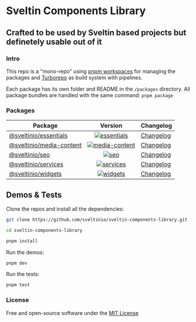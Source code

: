 # Sveltin Components Library

## Crafted to be used by Sveltin based projects but definetely usable out of it

### Intro

This repo is a "mono-repo" using [pnpm workspaces](https://pnpm.io/workspaces) for managing the packages and [Turborepo](https://turborepo.org/) as build system with pipelines.

Each package has its own folder and README in the `/packages` directory. All package bundles are handled with the same command: `pnpm package`

### Packages

| Package                                            |                                  Version                                   | Changelog                                     |
| -------------------------------------------------- | :------------------------------------------------------------------------: | --------------------------------------------- |
| [@sveltinio/essentials](packages/essentials)       |    [![essentials]](https://www.npmjs.com/package/@sveltinio/essentials)    | [Changelog](packages/essentials/CHANGELOG.md) |
| [@sveltinio/media-content](packages/media-content) | [![media-content]](https://www.npmjs.com/package/@sveltinio/media-content) | [Changelog](packages/media/CHANGELOG.md)      |
| [@sveltinio/seo](packages/seo)                     |           [![seo]](https://www.npmjs.com/package/@sveltinio/seo)           | [Changelog](packages/seo/CHANGELOG.md)        |
| [@sveltinio/services](packages/services)           |      [![services]](https://www.npmjs.com/package/@sveltinio/services)      | [Changelog](packages/services/CHANGELOG.md)   |
| [@sveltinio/widgets](packages/widgets)             |       [![widgets]](https://www.npmjs.com/package/@sveltinio/widgets)       | [Changelog](packages/widgets/CHANGELOG.md)    |

## Demos & Tests

Clone the repos and install all the dependencies:

```bash
git clone https://github.com/sveltinio/sveltin-components-library.git

cd sveltin-components-library

pnpm install
```

Run the demos:

```bash
pnpm dev
```

Run the tests:

```bash
pnpm test
```

### License

Free and open-source software under the [MIT License](LICENSE)

[essentials]: https://img.shields.io/npm/v/@sveltinio/essentials.svg?style=flat
[media-content]: https://img.shields.io/npm/v/@sveltinio/media-content.svg?style=flat
[seo]: https://img.shields.io/npm/v/@sveltinio/seo.svg?style=flat
[services]: https://img.shields.io/npm/v/@sveltinio/services.svg?style=flat
[widgets]: https://img.shields.io/npm/v/@sveltinio/widgets.svg?style=flat
